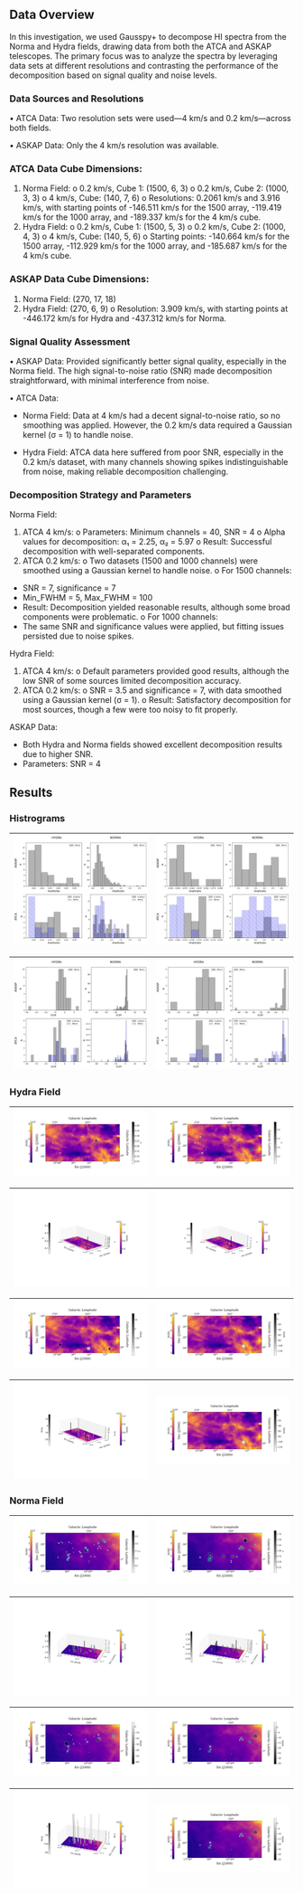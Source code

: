 ## Data Overview
In this investigation, we used Gausspy+ to decompose HI spectra from the Norma and Hydra fields, drawing data from both the ATCA and ASKAP telescopes. The primary focus was to analyze the spectra by leveraging data sets at different resolutions and contrasting the performance of the decomposition based on signal quality and noise levels.
### Data Sources and Resolutions ###
•	ATCA Data: Two resolution sets were used—4 km/s and 0.2 km/s—across both fields.

•	ASKAP Data: Only the 4 km/s resolution was available.
### ATCA Data Cube Dimensions:
1.	Norma Field:
o	0.2 km/s, Cube 1: (1500, 6, 3)
o	0.2 km/s, Cube 2: (1000, 3, 3)
o	4 km/s, Cube: (140, 7, 6)
o	Resolutions: 0.2061 km/s and 3.916 km/s, with starting points of -146.511 km/s for the 1500 array, -119.419 km/s for the 1000 array, and -189.337 km/s for the 4 km/s cube.
2.	Hydra Field:
o	0.2 km/s, Cube 1: (1500, 5, 3)
o	0.2 km/s, Cube 2: (1000, 4, 3)
o	4 km/s, Cube: (140, 5, 6)
o	Starting points: -140.664 km/s for the 1500 array, -112.929 km/s for the 1000 array, and -185.687 km/s for the 4 km/s cube.
### ASKAP Data Cube Dimensions:
1.	Norma Field: (270, 17, 18)
2.	Hydra Field: (270, 6, 9)
o	Resolution: 3.909 km/s, with starting points at -446.172 km/s for Hydra and -437.312 km/s for Norma.
### Signal Quality Assessment
•	ASKAP Data: Provided significantly better signal quality, especially in the Norma field. The high signal-to-noise ratio (SNR) made decomposition straightforward, with minimal interference from noise.

•	ATCA Data:
-	Norma Field: Data at 4 km/s had a decent signal-to-noise ratio, so no smoothing was applied. However, the 0.2 km/s data required a Gaussian kernel (σ = 1) to handle noise.

-	Hydra Field: ATCA data here suffered from poor SNR, especially in the 0.2 km/s dataset, with many channels showing spikes indistinguishable from noise, making reliable decomposition challenging.
### Decomposition Strategy and Parameters
Norma Field:
1.	ATCA 4 km/s:
o	Parameters: Minimum channels = 40, SNR = 4
o	Alpha values for decomposition: α₁ = 2.25, α₂ = 5.97
o	Result: Successful decomposition with well-separated components.
2.	ATCA 0.2 km/s:
o	Two datasets (1500 and 1000 channels) were smoothed using a Gaussian kernel to handle noise.
o	For 1500 channels:
-	SNR = 7, significance = 7
-	Min_FWHM = 5, Max_FWHM = 100
-	Result: Decomposition yielded reasonable results, although some broad components were problematic.
o	For 1000 channels:
-	The same SNR and significance values were applied, but fitting issues persisted due to noise spikes.

Hydra Field:
1.	ATCA 4 km/s:
o	Default parameters provided good results, although the low SNR of some sources limited decomposition accuracy.
2.	ATCA 0.2 km/s:
o	SNR = 3.5 and significance = 7, with data smoothed using a Gaussian kernel (σ = 1).
o	Result: Satisfactory decomposition for most sources, though a few were too noisy to fit properly.

ASKAP Data:
-	Both Hydra and Norma fields showed excellent decomposition results due to higher SNR.
-	Parameters: SNR = 4

## Results
### Histrograms
| ![tau_hydra4k](images/amp_histogram.png) | ![tau_hydrav2](images/amp_histogram_common.png) |
|:-------------------------------------------:|:-------------------------------------------:|

| ![tau_hydra4k](images/vlsr_histrogram.png) | ![tau_hydrav2](images/vlsr_histrogram_common.png) |
|:-------------------------------------------:|:-------------------------------------------:|

### Hydra Field
| ![tau_hydra4k](images/ATCA/amp_hydra_4k.png) | ![tau_hydrav2](images/ATCA/amp_hydra_v2.png) |
|:-------------------------------------------:|:-------------------------------------------:|

| ![tau_hydra4k](images/ATCA/max_amp_hydra_4k_3D.png) | ![tau_hydrav2](images/ATCA/max_amp_hydra_v2_3D.png) |
|:-------------------------------------------:|:-------------------------------------------:|

| ![tau_hydra4k](images/ATCA/vlsr_hydra_4k.png) | ![tau_hydrav2](images/ATCA/vlsr_hydra_v2.png) |
|:-------------------------------------------:|:-------------------------------------------:|

| ![tau_hydra4k](images/ATCA/vlsr_hydra_4k_3D.png) | ![tau_hydrav2](images/ATCA/vlsr_hydra_v2.png) |
|:-------------------------------------------:|:-------------------------------------------:|


### Norma Field

| ![tau_hydra4k](images/ATCA/amp_norma_4k.png) | ![tau_hydrav2](images/ATCA/amp_norma_v2.png) |
|:-------------------------------------------:|:-------------------------------------------:|

| ![tau_hydra4k](images/ATCA/max_amp_norma_4k_3D.png) | ![tau_hydrav2](images/ATCA/max_amp_norma_v2_3D.png) |
|:-------------------------------------------:|:-------------------------------------------:|

| ![tau_hydra4k](images/ATCA/vlsr_norma_4k.png) | ![tau_hydrav2](images/ATCA/vlsr_norma_v2.png) |
|:-------------------------------------------:|:-------------------------------------------:|

| ![tau_hydra4k](images/ATCA/vlsr_norma_4k_3D.png) | ![tau_hydrav2](images/ATCA/vlsr_norma_v2.png) |
|:-------------------------------------------:|:-------------------------------------------:|


